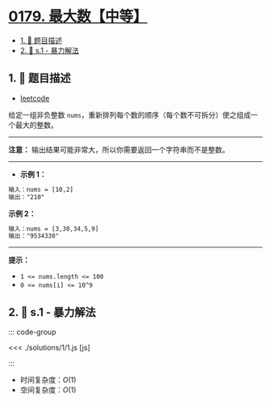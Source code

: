 # [0179. 最大数【中等】](https://github.com/tnotesjs/TNotes.leetcode/tree/main/notes/0179.%20%E6%9C%80%E5%A4%A7%E6%95%B0%E3%80%90%E4%B8%AD%E7%AD%89%E3%80%91)

<!-- region:toc -->

- [1. 📝 题目描述](#1--题目描述)
- [2. 🎯 s.1 - 暴力解法](#2--s1---暴力解法)

<!-- endregion:toc -->

## 1. 📝 题目描述

- [leetcode](https://leetcode.cn/problems/largest-number/)

给定一组非负整数 `nums`，重新排列每个数的顺序（每个数不可拆分）使之组成一个最大的整数。

---

**注意：** 输出结果可能非常大，所以你需要返回一个字符串而不是整数。

---

- **示例 1：**

```txt
输入：nums = [10,2]
输出："210"
```

**示例 2：**

```txt
输入：nums = [3,30,34,5,9]
输出："9534330"
```

---

**提示：**

- `1 <= nums.length <= 100`
- `0 <= nums[i] <= 10^9`

## 2. 🎯 s.1 - 暴力解法

::: code-group

<<< ./solutions/1/1.js [js]

:::

- 时间复杂度：$O(1)$
- 空间复杂度：$O(1)$
